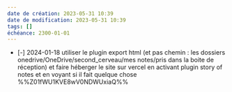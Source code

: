 ```yaml
---
date de création: 2023-05-31 10:39
date de modification: 2023-05-31 10:39
tags: []
échéance: 2300-01-01
---
```

- [-] 2024-01-18 utiliser le plugin export html (et pas chemin : les dossiers onedrive/OneDrive/second_cerveau/mes notes/pris dans la boite de réception) et faire héberger le site sur vercel en activant plugin story of notes et en voyant si il fait quelque chose  %%Z01fWU1KVE8wV0NDWUxiaQ%%